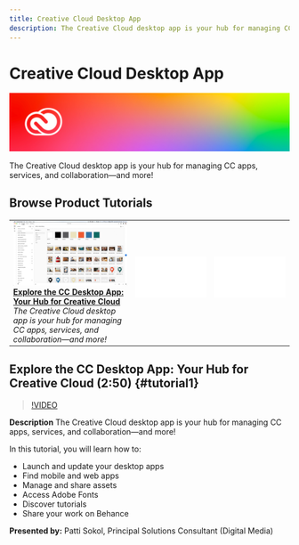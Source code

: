 ```yaml
---
title: Creative Cloud Desktop App
description: The Creative Cloud desktop app is your hub for managing CC apps, services, and collaboration—and more!
---
```


# Creative Cloud Desktop App

![Tutorial Hero Image](../assets/CCDA.jpg)

The Creative Cloud desktop app is your hub for managing CC apps, services, and collaboration—and more!

## Browse Product Tutorials

<table>
<tr>
 <td>
   <a href="creativeclouddesktopapp.md#tutorial1">
      <img alt="Explore the CC Desktop App: Your Hub for 
Creative Cloud" src="../assets/ccda_overview_sokol_thumbnail.jpg" />
   </a>
    <div>
   <a href="creativeclouddesktopapp.md#tutorial1"><strong>Explore the CC Desktop App: Your Hub for 
Creative Cloud</strong></a>
    </div>
    <em>The Creative Cloud desktop app is your hub for managing CC apps, services, and collaboration—and more!</em>
    <br>
  </td>
  <td>
    <img alt="Spacer" src="../assets/Whitespacer.png" />
    <div>
    <br>
  </td>
  <td>
    <img alt="Spacer" src="../assets/Whitespacer.png" />
    <div>
    <br>
  </td>
</tr>
</table>

## Explore the CC Desktop App: Your Hub for Creative Cloud (2:50) {#tutorial1}

>[!VIDEO](https://video.tv.adobe.com/v/327095?hidetitle=true)

**Description**
The Creative Cloud desktop app is your hub for managing CC apps, services, and collaboration—and more!

In this tutorial, you will learn how to:
* Launch and update your desktop apps
* Find mobile and web apps
* Manage and share assets
* Access Adobe Fonts
* Discover tutorials
* Share your work on Behance

**Presented by:**
Patti Sokol, Principal Solutions Consultant (Digital Media)